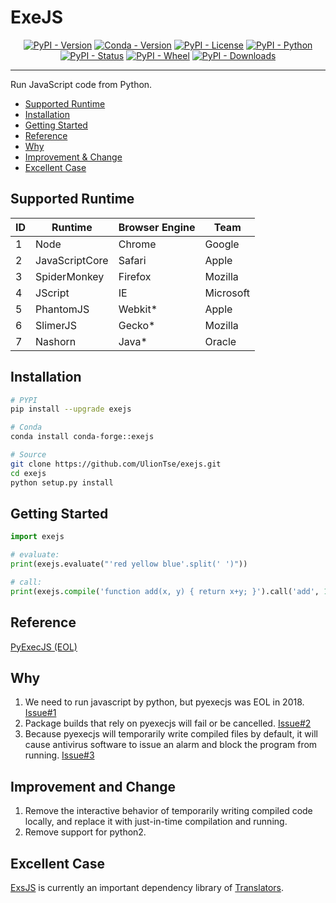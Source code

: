ExeJS
=====

<p align="center">
  <a href="https://pypi.org/project/exejs"><img alt="PyPI - Version" src="https://img.shields.io/pypi/v/exejs.svg?color=blue"></a>
  <a href="https://anaconda.org/conda-forge/exejs"><img alt="Conda - Version" src="https://img.shields.io/conda/vn/conda-forge/exejs.svg?color=blue"></a>
  <a href="https://pypi.org/project/exejs"><img alt="PyPI - License" src="https://img.shields.io/pypi/l/exejs.svg?color=brightgreen"></a>
  <a href="https://pypi.org/project/exejs"><img alt="PyPI - Python" src="https://img.shields.io/pypi/pyversions/exejs.svg?color=blue"></a>
  <a href="https://pypi.org/project/exejs"><img alt="PyPI - Status" src="https://img.shields.io/pypi/status/exejs.svg?color=brightgreen"></a>
  <a href="https://pypi.org/project/exejs"><img alt="PyPI - Wheel" src="https://img.shields.io/badge/wheel-yes-brightgreen.svg"></a>
  <a href="https://pypi.org/project/exejs"><img alt="PyPI - Downloads" src="https://static.pepy.tech/personalized-badge/exejs?period=total&units=international_system&left_text=downloads&left_color=grey&right_color=blue"></a>
</p>

* * *

Run JavaScript code from Python.  

- [Supported Runtime](#supported-runtime)
- [Installation](#installation)
- [Getting Started](#getting-started)
- [Reference](#Reference)
- [Why](#Why)
- [Improvement & Change](#Improvement-and-Change)
- [Excellent Case](#Excellent-Case)

## Supported Runtime

| ID  | Runtime        | Browser Engine | Team      |
| --- | -------------- | -------------- | --------- |
| 1   | Node           | Chrome         | Google    |
| 2   | JavaScriptCore | Safari         | Apple     |
| 3   | SpiderMonkey   | Firefox        | Mozilla   |
| 4   | JScript        | IE             | Microsoft |
| 5   | PhantomJS      | Webkit*        | Apple     |
| 6   | SlimerJS       | Gecko*         | Mozilla   |
| 7   | Nashorn        | Java*          | Oracle    |

## Installation

```sh
# PYPI
pip install --upgrade exejs

# Conda
conda install conda-forge::exejs

# Source
git clone https://github.com/UlionTse/exejs.git
cd exejs
python setup.py install
```

## Getting Started

```python
import exejs

# evaluate:
print(exejs.evaluate("'red yellow blue'.split(' ')"))

# call:
print(exejs.compile('function add(x, y) { return x+y; }').call('add', 1, 2))
```

## Reference

[PyExecJS (EOL)](https://github.com/doloopwhile/PyExecJS)

## Why

1. We need to run javascript by python, but pyexecjs was EOL in 2018. [Issue#1](https://github.com/UlionTse/translators/issues/91) 
2. Package builds that rely on pyexecjs will fail or be cancelled. [Issue#2](https://github.com/NixOS/nixpkgs/issues/353446) 
3. Because pyexecjs will temporarily write compiled files by default, it will cause antivirus software to issue an alarm and block the program from running. [Issue#3](https://github.com/UlionTse/translators/issues/168) 

## Improvement and Change

1. Remove the interactive behavior of temporarily writing compiled code locally, and replace it with just-in-time compilation and running.
2. Remove support for python2.

## Excellent Case
[ExsJS](https://github.com/UlionTse/exejs) is currently an important dependency library of [Translators](https://github.com/UlionTse/translators).

